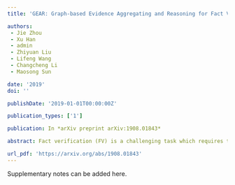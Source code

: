 ```yaml
---
title: 'GEAR: Graph-based Evidence Aggregating and Reasoning for Fact Verification'

authors:
 - Jie Zhou
 - Xu Han
 - admin
 - Zhiyuan Liu
 - Lifeng Wang
 - Changcheng Li
 - Maosong Sun

date: '2019'
doi: ''

publishDate: '2019-01-01T00:00:00Z'

publication_types: ['1']

publication: In *arXiv preprint arXiv:1908.01843*

abstract: Fact verification (FV) is a challenging task which requires to retrieve relevant evidence from plain text and use the evidence to verify given claims. Many claims require to simultaneously integrate and reason over several pieces of evidence for verification. However, previous work employs simple models to extract information from evidence without letting evidence communicate with each other, e.g., merely concatenate the evidence for processing. Therefore, these methods are unable to grasp sufficient relational and logical information among the evidence. To alleviate this issue, we propose a graph-based evidence aggregating and reasoning (GEAR) framework which enables information to transfer on a fully-connected evidence graph and then utilizes different aggregators to collect multi-evidence information. We further employ BERT, an effective pre-trained language representation model, to improve the performance. Experimental results on a large-scale benchmark dataset FEVER have demonstrated that GEAR could leverage multi-evidence information for FV and thus achieves the promising result with a test FEVER score of 67.10%. Our code is available at https://github.com/thunlp/GEAR.

url_pdf: 'https://arxiv.org/abs/1908.01843'
---
```


Supplementary notes can be added here.
